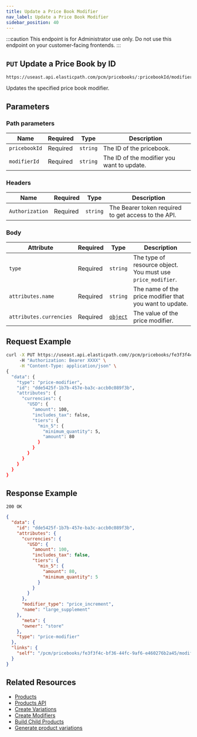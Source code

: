 ```yaml
---
title: Update a Price Book Modifier
nav_label: Update a Price Book Modifier
sidebar_position: 40
---
```


:::caution
This endpoint is for Administrator use only. Do not use this endpoint on your customer-facing frontends.
:::

## `PUT` Update a Price Book by ID

```http
https://useast.api.elasticpath.com/pcm/pricebooks/:pricebookId/modifiers/:modifierId
```

Updates the specified price book modifier.

## Parameters

### Path parameters

| Name | Required | Type | Description |
| --- | --- | --- | --- |
| `pricebookId` | Required | `string` | The ID of the pricebook. |
| `modifierId` | Required | `string` | The ID of the modifier you want to update. |

### Headers

| Name | Required | Type | Description |
| --- | --- | --- | --- |
| `Authorization` | Required | `string` | The Bearer token required to get access to the API. |

### Body

| Attribute | Required | Type | Description |
| --- | --- | --- | --- |
| `type` |Required| `string` | The type of resource object. You must use `price_modifier`. |
| `attributes.name` | Required| `string`| The name of the price modifier that you want to update.|
| `attributes.currencies`  | Required| [`object`](/docs/pxm/pricebooks/pxm-pricebooks/pxm-pricebooks-overview#the-currencies-object) | The value of the price modifier. |


## Request Example

```bash
curl -X PUT https://useast.api.elasticpath.com//pcm/pricebooks/fe3f3f4c-bf36-44fc-9af6-e460276b2a45/modifiers/dde5425f-1b7b-457e-ba3c-accb0c089f3b
     -H "Authorization: Bearer XXXX" \
     -H "Content-Type: application/json" \
{
  "data": {
    "type": "price-modifier",
    "id": "dde5425f-1b7b-457e-ba3c-accb0c089f3b",
    "attributes": {
      "currencies": {
        "USD": {
          "amount": 100,
          "includes_tax": false,
          "tiers": {
            "min_5": {
              "minimum_quantity": 5,
              "amount": 80
            }
          }
        }
      }
    }
  }
}
```

## Response Example

`200 OK`

```json
{
  "data": {
    "id": "dde5425f-1b7b-457e-ba3c-accb0c089f3b",
    "attributes": {
      "currencies": {
        "USD": {
          "amount": 100,
          "includes_tax": false,
          "tiers": {
            "min_5": {
              "amount": 80,
              "minimum_quantity": 5
            }
          }
        }
      },
      "modifier_type": "price_increment",
      "name": "large_supplement"
    },
      "meta": {
      "owner": "store"
    },
    "type": "price-modifier"
  },
  "links": {
    "self": "/pcm/pricebooks/fe3f3f4c-bf36-44fc-9af6-e460276b2a45/modifiers/dde5425f-1b7b-457e-ba3c-accb0c089f3b"
  }
}
```

## Related Resources

- [Products](/docs/pxm/products/pxm-products)
- [Products API](/docs/pxm/products/ep-pxm-products-api/pxm-products-api-overview)
- [Create Variations](/docs/pxm/products/pxm-product-variations/pxm-product-variations-api/create-variation)
- [Create Modifiers](/docs/pxm/products/pxm-product-variations/pxm-variation-modifiers-api/create-a-modifier)
- [Build Child Products](/docs/pxm/products/pxm-product-variations/child-products-api/build-child-products)
- [Generate product variations](/docs/pxm/products/pxm-product-variations/generate-pxm-variations)
